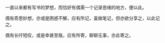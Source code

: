 一直以来都有写书的梦想，而恰好有偶需一个记录思绪的地方，便以此。

偶有奇思妙想，亦或是困惑不解，应有所记，虽做笔记，但亦欲分享之，以此记之。

偶有长吁短叹，或是幸甚至哉，应有所寄，聊聊无事，亦此寄之。

  


